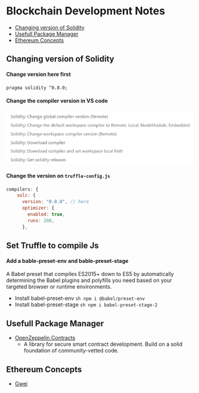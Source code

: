 # Blockchain Development Notes

* [Changing version of Solidity](https://github.com/sakibcy/blockchain-dev-notes#changing-version-of-solidity) 
* [Usefull Package Manager](https://github.com/sakibcy/blockchain-dev-notes#usefull-package-manager)
* [Ethereum Concepts](https://github.com/sakibcy/blockchain-dev-notes#ethereum-concepts)

## Changing version of Solidity

#### Change version here first
```solidity
pragma solidity ^0.8.0; 
```

#### Change the compiler version in VS code
<img src='./images/changeSolidityVersionVSCode.png' />

#### Change the version on ```truffle-config.js```
```javascript
compilers: {
    solc: {
      version: "0.8.0", // here
      optimizer: {
        enabled: true,
        runs: 200,
      },
```

## Set Truffle to compile Js
#### Add a bable-preset-env and bable-preset-stage
A Babel preset that compiles ES2015+ down to ES5 by automatically determining the Babel plugins and polyfills you need based on your targeted browser or runtime environments.
* Install babel-preset-env ```sh npm i @babel/preset-env```
* Install babel-preset-stage ```sh npm i babel-preset-stage-2```

## Usefull Package Manager
* <a href="https://www.npmjs.com/package/@openzeppelin/contracts" target="_blank">OpenZeppelin Contracts</a>
    * A library for secure smart contract development. Build on a solid foundation of community-vetted code.

## Ethereum Concepts
* <a href="https://academy.binance.com/en/glossary/gwei" target="_blank">Gwei</a>
